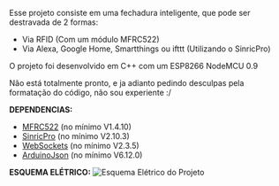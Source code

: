 Esse projeto consiste em uma fechadura inteligente, que pode ser destravada de 2 formas:

- Via RFID (Com um módulo MFRC522)
- Via Alexa, Google Home, Smartthings ou ifttt (Utilizando o SinricPro)

O projeto foi desenvolvido em C++ com um ESP8266 NodeMCU 0.9

Não está totalmente pronto, e ja adianto pedindo desculpas pela formatação do código, não sou experiente :/


**DEPENDENCIAS:**
- [MFRC522](https://github.com/miguelbalboa/rfid) (no mínimo V1.4.10)
- [SinricPro](https://github.com/sinricpro/esp8266-esp32-sdk) (no mínimo V2.10.3)
- [WebSockets](https://github.com/Links2004/arduinoWebSockets) (no mínimo V2.3.5)
- [ArduinoJson](https://github.com/bblanchon/ArduinoJson) (no mínimo V6.12.0)


**ESQUEMA ELÉTRICO:**
![Esquema Elétrico do Projeto](https://i.imgur.com/dWub5xz.png)
